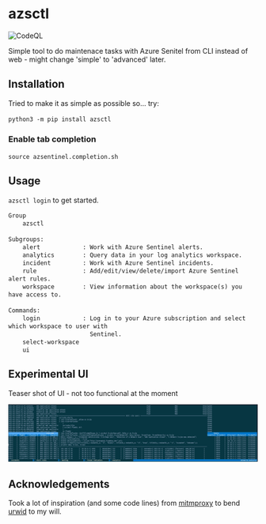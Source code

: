 # azsctl

![CodeQL](https://github.com/FrodeHus/azsctl/workflows/CodeQL/badge.svg)

Simple tool to do maintenace tasks with Azure Senitel from CLI instead of web - might change 'simple' to 'advanced' later.

## Installation

Tried to make it as simple as possible so... try:

`python3 -m pip install azsctl`

### Enable tab completion

`source azsentinel.completion.sh`

## Usage

`azsctl login` to get started.

```text
Group
    azsctl

Subgroups:
    alert            : Work with Azure Sentinel alerts.
    analytics        : Query data in your log analytics workspace.
    incident         : Work with Azure Sentinel incidents.
    rule             : Add/edit/view/delete/import Azure Sentinel alert rules.
    workspace        : View information about the workspace(s) you have access to.

Commands:
    login            : Log in to your Azure subscription and select which workspace to user with
                       Sentinel.
    select-workspace
    ui

```

## Experimental UI

Teaser shot of UI - not too functional at the moment

![experimental ui](docs/azsctl-ui.png)

## Acknowledgements

Took a lot of inspiration (and some code lines) from [mitmproxy](https://github.com/mitmproxy/mitmproxy) to bend [urwid](https://urwid.org) to my will.

